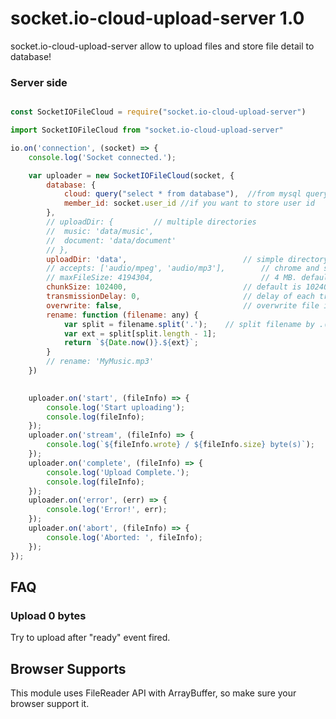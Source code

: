 # socket.io-cloud-upload-server 1.0
socket.io-cloud-upload-server allow to upload files and store file detail to database!


### Server side

```javascript

const SocketIOFileCloud = require("socket.io-cloud-upload-server")

import SocketIOFileCloud from "socket.io-cloud-upload-server"

io.on('connection', (socket) => {
	console.log('Socket connected.');

	var uploader = new SocketIOFileCloud(socket, {
		database: {
			cloud: query("select * from database"),  //from mysql query 
			member_id: socket.user_id //if you want to store user id 
		},
		// uploadDir: {			// multiple directories
		// 	music: 'data/music',
		// 	document: 'data/document'
		// },
		uploadDir: 'data',							// simple directory
		// accepts: ['audio/mpeg', 'audio/mp3'],		// chrome and some of browsers checking mp3 as 'audio/mp3', not 'audio/mpeg'
		// maxFileSize: 4194304, 						// 4 MB. default is undefined(no limit)
		chunkSize: 102400,							// default is 10240(1KB)
		transmissionDelay: 0,						// delay of each transmission, higher value saves more cpu resources, lower upload speed. default is 0(no delay)
		overwrite: false, 							// overwrite file if exists, default is true.
		rename: function (filename: any) {
			var split = filename.split('.');	// split filename by .(extension)
			var ext = split[split.length - 1];
			return `${Date.now()}.${ext}`;
		}
		// rename: 'MyMusic.mp3'
	})

	
	uploader.on('start', (fileInfo) => {
		console.log('Start uploading');
		console.log(fileInfo);
	});
	uploader.on('stream', (fileInfo) => {
		console.log(`${fileInfo.wrote} / ${fileInfo.size} byte(s)`);
	});
	uploader.on('complete', (fileInfo) => {
		console.log('Upload Complete.');
		console.log(fileInfo);
	});
	uploader.on('error', (err) => {
		console.log('Error!', err);
	});
	uploader.on('abort', (fileInfo) => {
		console.log('Aborted: ', fileInfo);
	});
});


```

## FAQ
### Upload 0 bytes
Try to upload after "ready" event fired.


## Browser Supports
This module uses FileReader API with ArrayBuffer, so make sure your browser support it.